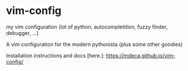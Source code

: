 # vim-config
my vim configuration (lot of python, autocompletition, fuzzy finder, debugger, ...)

A vim configuration for the modern pythonista (plus some other goodies)

Installation instructions and docs [here.]: https://mdeca.github.io/vim-config/

